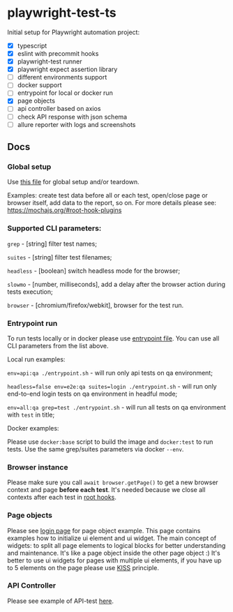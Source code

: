 # playwright-test-ts

Initial setup for Playwright automation project:

-   [x] typescript
-   [x] eslint with precommit hooks
-   [x] playwright-test runner
-   [x] playwright expect assertion library
-   [ ] different environments support
-   [ ] docker support
-   [ ] entrypoint for local or docker run
-   [x] page objects
-   [ ] api controller based on axios
-   [ ] check API response with json schema
-   [ ] allure reporter with logs and screenshots

## Docs

### Global setup

Use [this file](./src/mocha-hooks.ts) for global setup and/or teardown.

Examples: create test data before all or each test, open/close page or browser itself, add data to the report, so on.
For more details please see: https://mochajs.org/#root-hook-plugins

### Supported CLI parameters:

`grep` - [string] filter test names;

`suites` - [string] filter test filenames;

`headless` - [boolean] switch headless mode for the browser;

`slowmo` - [number, milliseconds], add a delay after the browser action during tests execution;

`browser` - [chromium/firefox/webkit], browser for the test run.

### Entrypoint run

To run tests locally or in docker please use [entrypoint file](./entrypoint.sh). You can use all CLI parameters from the list above.

Local run examples:

`env=api:qa ./entrypoint.sh` - will run only api tests on qa environment;

`headless=false env=e2e:qa suites=login ./entrypoint.sh` - will run only end-to-end login tests on qa environment in headful mode;

`env=all:qa grep=test ./entrypoint.sh` - will run all tests on qa environment with `test` in title;

Docker examples:

Please use `docker:base` script to build the image and `docker:test` to run tests. Use the same grep/suites parameters via docker `--env`.

### Browser instance

Please make sure you call `await browser.getPage()` to get a new browser context and page **before each test**. It's needed because we close all contexts after each test in [root hooks](./src/error.ts).

### Page objects

Please see [login page](./src/pages/MainPage.ts) for page object example. This page contains examples how to initialize ui element and ui widget.
The main concept of widgets: to split all page elements to logical blocks for better understanding and maintenance. It's like a page object inside the other page object :)
It's better to use ui widgets for pages with multiple ui elements, if you have up to 5 elements on the page please use [KISS](https://en.wikipedia.org/wiki/KISS_principle) principle.

### API Controller

Please see example of API-test [here](./test/api/any.spec.ts).